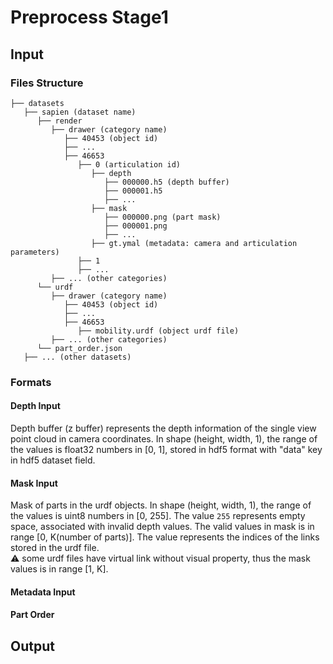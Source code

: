 # Preprocess Stage1

## Input

### Files Structure

```angular2html
├── datasets
   ├── sapien (dataset name)
      ├── render
         ├── drawer (category name)
            ├── 40453 (object id)
            ├── ...
            ├── 46653
               ├── 0 (articulation id)
                  ├── depth
                     ├── 000000.h5 (depth buffer)
                     ├── 000001.h5
                     ├── ...
                  ├── mask
                     ├── 000000.png (part mask)
                     ├── 000001.png
                     ├── ...
                  ├── gt.ymal (metadata: camera and articulation parameters)
               ├── 1
               ├── ...
         ├── ... (other categories)
      └── urdf
         ├── drawer (category name)
            ├── 40453 (object id)
            ├── ...
            ├── 46653
               ├── mobility.urdf (object urdf file)
         ├── ... (other categories)
      └── part_order.json
   ├── ... (other datasets)
```

### Formats

#### Depth Input

Depth buffer (z buffer) represents the depth information of the single view point cloud in camera coordinates. In
shape (height, width, 1), the range of the values is float32 numbers in [0, 1], stored in hdf5 format with "data" key in
hdf5 dataset field.

#### Mask Input

Mask of parts in the urdf objects. In shape (height, width, 1), the range of the values is uint8 numbers in [0, 255].
The value `255` represents empty space, associated with invalid depth values. The valid values in mask is in
range [0, K(number of parts)]. The value represents the indices of the links stored in the urdf file.  
:warning: some urdf files have virtual link without visual property, thus the mask values is in range [1, K].

#### Metadata Input

#### Part Order

## Output
